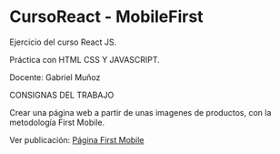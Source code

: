 # CursoReact - MobileFirst

Ejercicio del curso React JS.

Práctica con HTML CSS Y JAVASCRIPT.

Docente: Gabriel Muñoz

CONSIGNAS DEL TRABAJO

Crear una página web a partir de unas imagenes de productos, con la metodología First Mobile.

Ver publicación: <a href="https://nickochamorro.github.io/NickoChamorro-CursoReact-MobileFirst/" Target="_blank">Página First Mobile</a>
